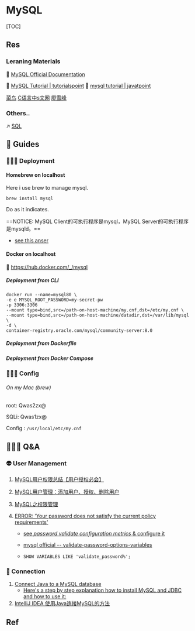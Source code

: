 # MySQL

[TOC]


## Res
### Leraning Materials
📂 [MySQL Official Documentation](https://dev.mysql.com/doc/)

📂 [MySQL Tutorial | tutorialspoint](https://www.tutorialspoint.com/mysql/index.htm)
📂 [mysql tutorial | javatpoint](https://www.javatpoint.com/mysql-tutorial)

[菜鸟](https://www.runoob.com/mysql/mysql-database-import.html)
[C语言中s文网](http://c.biancheng.net/view/vip_8317.html)
[廖雪峰](https://www.liaoxuefeng.com/wiki/1177760294764384/1246617774585536)


### Others..
↗ [SQL](../../../🗣️%20Database%20Languages/Record-Based%20Data%20Model%20Languages/Relational%20Data%20Model%20Languages/🩼%20SQL/SQL.md)



## 🧭 Guides
### 🧑🏿‍🏭 Deployment
#### Homebrew on localhost
Here i use brew to manage mysql.
```shell
brew install mysql
```

Do as it indicates.

==NOTICE: MySQL Client的可执行程序是mysql，MySQL Server的可执行程序是mysqld。==

[brew install mysql on macOS]: https://stackoverflow.com/questions/4359131/brew-install-mysql-on-macos
   - [see this anser](https://stackoverflow.com/a/6378429/16542494)

[部署数据库 -- 阿里云开发者文档]: https://www.alibabacloud.com/help/zh/elastic-compute-service/latest/database-overview

#### Docker on localhost
🔗 https://hub.docker.com/_/mysql

##### Deployment from CLI
```shell
docker run --name=mysql80 \
-e e MYSQL_ROOT_PASSWORD=my-secret-pw
-p 3306:3306
--mount type=bind,src=/path-on-host-machine/my.cnf,dst=/etc/my.cnf \ 
--mount type=bind,src=/path-on-host-machine/datadir,dst=/var/lib/mysql \ 
-d \
container-registry.oracle.com/mysql/community-server:8.0

```
##### Deployment from Dockerfile

##### Deployment from Docker Compose


[📂 2.6.1 Basic Steps for MySQL Server Deployment with Docker | Mysql Docs]: https://dev.mysql.com/doc/mysql-linuxunix-excerpt/8.0/en/docker-mysql-getting-started.html


### 🧑🏼‍🔧 Config
###### On my Mac (brew)
root: Qwas2zx@

SQLi: Qwas1zx@

Config : `/usr/local/etc/my.cnf`



## 🤷🏽‍♂️ Q&A
### 👽 User Management
1. [MySQL用户权限总结【用户授权必会】](https://blog.csdn.net/yeahPeng11/article/details/121584343) 

2. [MySQL用户管理：添加用户、授权、删除用户](https://www.cnblogs.com/chanshuyi/p/mysql_user_mng.html) 

3. [MySQL之权限管理](https://www.cnblogs.com/Richardzhu/p/3318595.html) 

4. [ERROR: 'Your password does not satisfy the current policy requirements'](https://stackoverflow.com/questions/43094726/your-password-does-not-satisfy-the-current-policy-requirements)

   - [see *password validate configuration metrics* & configure it](https://stackoverflow.com/a/43094873/16542494)
   - [mysql official -- validate-password-options-variables](https://dev.mysql.com/doc/refman/8.0/en/validate-password-options-variables.html)

   - `SHOW VARIABLES LIKE 'validate_password%';`


### 🎀 Connection
1. [Connect Java to a MySQL database](https://stackoverflow.com/questions/2839321/connect-java-to-a-mysql-database)
   - [Here's a step by step explanation how to install MySQL and JDBC and how to use it:](https://stackoverflow.com/a/2840358/16542494)
2. [IntelliJ IDEA 使用Java连接MySQL的方法](http://www.codebaoku.com/it-mysql/it-mysql-198662.html)



## Ref




